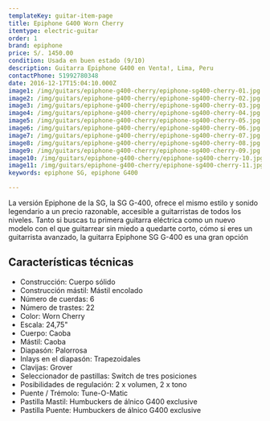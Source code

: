 ```yaml
---
templateKey: guitar-item-page
title: Epiphone G400 Worn Cherry
itemtype: electric-guitar
order: 1
brand: epiphone
price: S/. 1450.00
condition: Usada en buen estado (9/10)
description: Guitarra Epiphone G400 en Venta!, Lima, Peru
contactPhone: 51992780348
date: 2016-12-17T15:04:10.000Z
image1: /img/guitars/epiphone-g400-cherry/epiphone-sg400-cherry-01.jpg
image2: /img/guitars/epiphone-g400-cherry/epiphone-sg400-cherry-02.jpg
image3: /img/guitars/epiphone-g400-cherry/epiphone-sg400-cherry-03.jpg
image4: /img/guitars/epiphone-g400-cherry/epiphone-sg400-cherry-04.jpg
image5: /img/guitars/epiphone-g400-cherry/epiphone-sg400-cherry-05.jpg
image6: /img/guitars/epiphone-g400-cherry/epiphone-sg400-cherry-06.jpg
image7: /img/guitars/epiphone-g400-cherry/epiphone-sg400-cherry-07.jpg
image8: /img/guitars/epiphone-g400-cherry/epiphone-sg400-cherry-08.jpg
image9: /img/guitars/epiphone-g400-cherry/epiphone-sg400-cherry-09.jpg
image10: /img/guitars/epiphone-g400-cherry/epiphone-sg400-cherry-10.jpg
image11: /img/guitars/epiphone-g400-cherry/epiphone-sg400-cherry-11.jpg
keywords: epiphone SG, epiphone G400

---
```

La versión Epiphone de la SG, la SG G-400, ofrece el mismo estilo y sonido legendario a un precio razonable, accesible a guitarristas de todos los niveles. Tanto si buscas tu primera guitarra eléctrica como un nuevo modelo con el que guitarrear sin miedo a quedarte corto, cómo si eres un guitarrista avanzado, la guitarra Epiphone SG G-400 es una gran opción

## Características técnicas

* Construcción: Cuerpo sólido
* Construcción mástil: Mástil encolado
* Número de cuerdas: 6
* Número de trastes: 22
* Color: Worn Cherry
* Escala: 24,75"
* Cuerpo: Caoba
* Mástil: Caoba
* Diapasón: Palorrosa
* Inlays en el diapasón: Trapezoidales
* Clavijas: Grover
* Seleccionador de pastillas: Switch de tres posiciones
* Posibilidades de regulación: 2 x volumen, 2 x tono
* Puente / Trémolo: Tune-O-Matic
* Pastilla Mastil: Humbuckers de álnico G400 exclusive
* Pastilla Puente: Humbuckers de álnico G400 exclusive